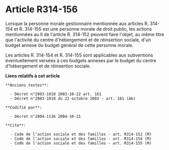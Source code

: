 # Article R314-156

Lorsque la personne morale gestionnaire mentionnée aux articles R. 314-154 et R. 314-155 est une personne morale de droit
public, les actions mentionnées au II de l'article R. 314-152 peuvent faire l'objet, au même titre que l'activité du centre
d'hébergement et de réinsertion sociale, d'un budget annexe du budget général de cette personne morale.

Les articles R. 314-154 et R. 314-155 sont applicables aux subventions éventuellement versées à ces budgets annexes par le
budget du centre d'hébergement et de réinsertion sociale.

**Liens relatifs à cet article**

	**Anciens textes**:

	  - Décret n°2003-1010 2003-10-22 art. 161
	  - Décret n°2003-1010 du 22 octobre 2003 - art. 161 (Ab)

	**Codifié par**:

	  - Décret n°2004-1136 2004-10-21

	**Cite**:

	  - Code de l'action sociale et des familles - art. R314-152 (M)
	  - Code de l'action sociale et des familles - art. R314-154 (M)
	  - Code de l'action sociale et des familles - art. R314-155 (M)
